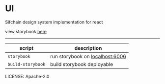 # UI

Sifchain design system implementation for react

view storybook [here](storybook.sifchain.network)

---

| script            | description                                              |
| ----------------- | -------------------------------------------------------- |
| `storybook`       | run storybook on [localhost:6006](http://localhost:6006) |
| `build-storybook` | build storybook deployable                               |

LICENSE: Apache-2.0
